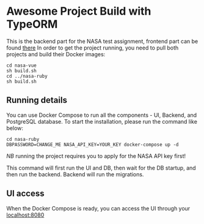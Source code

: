 # Awesome Project Build with TypeORM

This is the backend part for the NASA test assignment, frontend part can be found [there](https://github.com/skayred/nasa-vue)
In order to get the project running, you need to pull both projects and build their Docker images:

```
cd nasa-vue
sh build.sh
cd ../nasa-ruby
sh build.sh
```

## Running details

You can use Docker Compose to run all the components - UI, Backend, and PostgreSQL database. To start the installation, please run the command like below:

```
cd nasa-ruby
DBPASSWORD=CHANGE_ME NASA_API_KEY=YOUR_KEY docker-compose up -d
```

*NB* running the project requires you to apply for the NASA API key first!

This command will first run the UI and DB, then wait for the DB startup, and then run the backend. Backend will run the migrations.

## UI access

When the Docker Compose is ready, you can access the UI through your [localhost:8080](https://localhost:8080)
